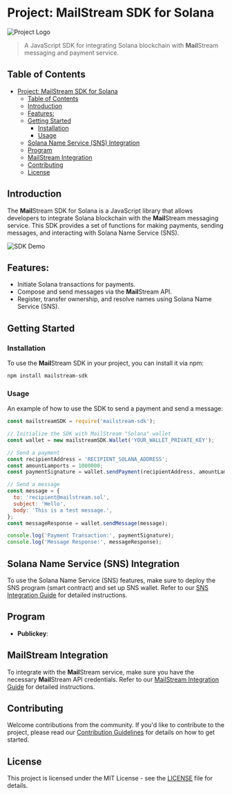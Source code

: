 # Project: MailStream SDK for Solana

![Project Logo](logo.png) <!-- Include a logo or illustration if you have one -->

> A JavaScript SDK for integrating Solana blockchain with **Mail**Stream messaging and payment service.

## Table of Contents

- [Project: MailStream SDK for Solana](#project-mailstream-sdk-for-solana)
  - [Table of Contents](#table-of-contents)
  - [Introduction](#introduction)
  - [Features:](#features)
  - [Getting Started](#getting-started)
    - [Installation](#installation)
    - [Usage](#usage)
  - [Solana Name Service (SNS) Integration](#solana-name-service-sns-integration)
  - [Program](#program)
  - [MailStream Integration](#mailstream-integration)
  - [Contributing](#contributing)
  - [License](#license)

## Introduction

The **Mail**Stream SDK for Solana is a JavaScript library that allows developers to integrate Solana blockchain with the **Mail**Stream messaging service. This SDK provides a set of functions for making payments, sending messages, and interacting with Solana Name Service (SNS).

![SDK Demo](demo.gif)

## Features:

- Initiate Solana transactions for payments.
- Compose and send messages via the **Mail**Stream API.
- Register, transfer ownership, and resolve names using Solana Name Service (SNS).

## Getting Started

### Installation

To use the **Mail**Stream SDK in your project, you can install it via npm:

```bash
npm install mailstream-sdk
```

### Usage

An example of how to use the SDK to send a payment and send a message:

```javascript
const mailstreamSDK = require('mailstream-sdk');

// Initialize the SDK with MailStream "Solana" wallet
const wallet = new mailstreamSDK.Wallet('YOUR_WALLET_PRIVATE_KEY');

// Send a payment
const recipientAddress = 'RECIPIENT_SOLANA_ADDRESS';
const amountLamports = 1000000; 
const paymentSignature = wallet.sendPayment(recipientAddress, amountLamports);

// Send a message
const message = {
  to: 'recipient@mailstream.sol',
  subject: 'Hello',
  body: 'This is a test message.',
};
const messageResponse = wallet.sendMessage(message);

console.log('Payment Transaction:', paymentSignature);
console.log('Message Response:', messageResponse);
```

## Solana Name Service (SNS) Integration

To use the Solana Name Service (SNS) features, make sure to deploy the SNS program (smart contract) and set up SNS wallet. Refer to our [SNS Integration Guide](sns-integration.md) for detailed instructions.

## Program

- **Publickey**:

## MailStream Integration

To integrate with the **Mail**Stream service, make sure you have the necessary **Mail**Stream API credentials. Refer to our [MailStream Integration Guide](mailstream-integration.md) for detailed instructions.

## Contributing

Welcome contributions from the community. If you'd like to contribute to the project, please read our [Contribution Guidelines](CONTRIBUTING.md) for details on how to get started.

## License

This project is licensed under the MIT License - see the [LICENSE](LICENSE) file for details.
